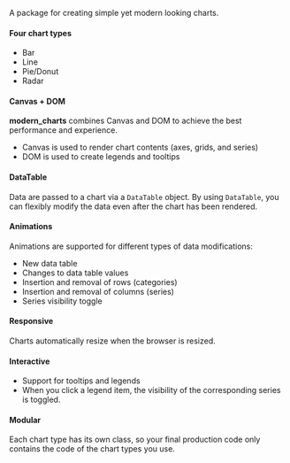 A package for creating simple yet modern looking charts.

#### Four chart types
- Bar
- Line
- Pie/Donut
- Radar

#### Canvas + DOM
**modern_charts** combines Canvas and DOM to achieve the best performance and
experience.
- Canvas is used to render chart contents (axes, grids, and series)
- DOM is used to create legends and tooltips

#### DataTable
Data are passed to a chart via a `DataTable` object. By using `DataTable`, you
can flexibly modify the data even after the chart has been rendered. 

#### Animations
Animations are supported for different types of data modifications:
- New data table
- Changes to data table values
- Insertion and removal of rows (categories)
- Insertion and removal of columns (series)
- Series visibility toggle

#### Responsive
Charts automatically resize when the browser is resized.

#### Interactive
- Support for tooltips and legends
- When you click a legend item, the visibility of the corresponding series is
  toggled.

#### Modular
Each chart type has its own class, so your final production code only contains
the code of the chart types you use.